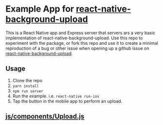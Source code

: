 # Example App for [react-native-background-upload](https://github.com/Vydia/react-native-background-upload)

This is a React Native app and Express server that servers ars a very basic
implementation of react-native-background-upload. Use this repo to experiment
with the package, or fork this repo and use it to create a minimal reproduction
of a bug or other issue when opening up a github issue on
[react-native-background-upload](https://github.com/Vydia/react-native-background-upload).

## Usage

 1. Clone the repo
 1. `yarn install`
 1. `npm run server`
 1. Run the example. i.e. `react-native run-ios`
 1. Tap the button in the mobile app to perform an upload.

## [js/components/Upload.js](https://github.com/Vydia/ReactNativeBackgroundUploadExample/blob/master/js/components/Upload.js)
